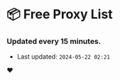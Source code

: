 # :package: Free Proxy List
### Updated every 15 minutes.

- Last updated: `2024-05-22 02:21`

:heart:
